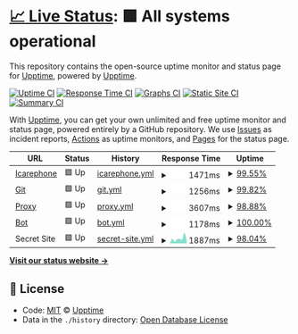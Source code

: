 # [📈 Live Status](https://status.icarephone.com): <!--live status--> **🟩 All systems operational**

This repository contains the open-source uptime monitor and status page for [Upptime](https://upptime.js.org), powered by [Upptime](https://github.com/upptime/upptime).

[![Uptime CI](https://github.com/koj-co/upptime/workflows/Uptime%20CI/badge.svg)](https://github.com/koj-co/upptime/actions?query=workflow%3A%22Uptime+CI%22)
[![Response Time CI](https://github.com/koj-co/upptime/workflows/Response%20Time%20CI/badge.svg)](https://github.com/koj-co/upptime/actions?query=workflow%3A%22Response+Time+CI%22)
[![Graphs CI](https://github.com/koj-co/upptime/workflows/Graphs%20CI/badge.svg)](https://github.com/koj-co/upptime/actions?query=workflow%3A%22Graphs+CI%22)
[![Static Site CI](https://github.com/koj-co/upptime/workflows/Static%20Site%20CI/badge.svg)](https://github.com/koj-co/upptime/actions?query=workflow%3A%22Static+Site+CI%22)
[![Summary CI](https://github.com/koj-co/upptime/workflows/Summary%20CI/badge.svg)](https://github.com/koj-co/upptime/actions?query=workflow%3A%22Summary+CI%22)

With [Upptime](https://upptime.js.org), you can get your own unlimited and free uptime monitor and status page, powered entirely by a GitHub repository. We use [Issues](https://github.com/upptime/upptime/issues) as incident reports, [Actions](https://github.com/upptime/upptime/actions) as uptime monitors, and [Pages](https://status.icarephone.com) for the status page.

<!--start: status pages-->
<!-- This summary is generated by Upptime (https://github.com/upptime/upptime) -->
<!-- Do not edit this manually, your changes will be overwritten -->
<!-- prettier-ignore -->
| URL | Status | History | Response Time | Uptime |
| --- | ------ | ------- | ------------- | ------ |
| <img alt="" src="https://favicons.githubusercontent.com/www.icarephone.com" height="13"> [Icarephone](https://www.icarephone.com) | 🟩 Up | [icarephone.yml](https://github.com/icarephone/upptime/commits/master/history/icarephone.yml) | <details><summary><img alt="Response time graph" src="./graphs/icarephone/response-time-week.png" height="20"> 1471ms</summary><br><a href="https://status.icarephone.com/history/icarephone"><img alt="Response time 1455" src="https://img.shields.io/endpoint?url=https%3A%2F%2Fraw.githubusercontent.com%2Ficarephone%2Fupptime%2Fmaster%2Fapi%2Ficarephone%2Fresponse-time.json"></a><br><a href="https://status.icarephone.com/history/icarephone"><img alt="24-hour response time 1465" src="https://img.shields.io/endpoint?url=https%3A%2F%2Fraw.githubusercontent.com%2Ficarephone%2Fupptime%2Fmaster%2Fapi%2Ficarephone%2Fresponse-time-day.json"></a><br><a href="https://status.icarephone.com/history/icarephone"><img alt="7-day response time 1471" src="https://img.shields.io/endpoint?url=https%3A%2F%2Fraw.githubusercontent.com%2Ficarephone%2Fupptime%2Fmaster%2Fapi%2Ficarephone%2Fresponse-time-week.json"></a><br><a href="https://status.icarephone.com/history/icarephone"><img alt="30-day response time 1379" src="https://img.shields.io/endpoint?url=https%3A%2F%2Fraw.githubusercontent.com%2Ficarephone%2Fupptime%2Fmaster%2Fapi%2Ficarephone%2Fresponse-time-month.json"></a><br><a href="https://status.icarephone.com/history/icarephone"><img alt="1-year response time 1455" src="https://img.shields.io/endpoint?url=https%3A%2F%2Fraw.githubusercontent.com%2Ficarephone%2Fupptime%2Fmaster%2Fapi%2Ficarephone%2Fresponse-time-year.json"></a></details> | <details><summary><a href="https://status.icarephone.com/history/icarephone">99.55%</a></summary><a href="https://status.icarephone.com/history/icarephone"><img alt="All-time uptime 99.09%" src="https://img.shields.io/endpoint?url=https%3A%2F%2Fraw.githubusercontent.com%2Ficarephone%2Fupptime%2Fmaster%2Fapi%2Ficarephone%2Fuptime.json"></a><br><a href="https://status.icarephone.com/history/icarephone"><img alt="24-hour uptime 100.00%" src="https://img.shields.io/endpoint?url=https%3A%2F%2Fraw.githubusercontent.com%2Ficarephone%2Fupptime%2Fmaster%2Fapi%2Ficarephone%2Fuptime-day.json"></a><br><a href="https://status.icarephone.com/history/icarephone"><img alt="7-day uptime 99.55%" src="https://img.shields.io/endpoint?url=https%3A%2F%2Fraw.githubusercontent.com%2Ficarephone%2Fupptime%2Fmaster%2Fapi%2Ficarephone%2Fuptime-week.json"></a><br><a href="https://status.icarephone.com/history/icarephone"><img alt="30-day uptime 99.69%" src="https://img.shields.io/endpoint?url=https%3A%2F%2Fraw.githubusercontent.com%2Ficarephone%2Fupptime%2Fmaster%2Fapi%2Ficarephone%2Fuptime-month.json"></a><br><a href="https://status.icarephone.com/history/icarephone"><img alt="1-year uptime 99.09%" src="https://img.shields.io/endpoint?url=https%3A%2F%2Fraw.githubusercontent.com%2Ficarephone%2Fupptime%2Fmaster%2Fapi%2Ficarephone%2Fuptime-year.json"></a></details>
| <img alt="" src="https://favicons.githubusercontent.com/git.icarephone.com" height="13"> [Git](https://git.icarephone.com) | 🟩 Up | [git.yml](https://github.com/icarephone/upptime/commits/master/history/git.yml) | <details><summary><img alt="Response time graph" src="./graphs/git/response-time-week.png" height="20"> 1256ms</summary><br><a href="https://status.icarephone.com/history/git"><img alt="Response time 1431" src="https://img.shields.io/endpoint?url=https%3A%2F%2Fraw.githubusercontent.com%2Ficarephone%2Fupptime%2Fmaster%2Fapi%2Fgit%2Fresponse-time.json"></a><br><a href="https://status.icarephone.com/history/git"><img alt="24-hour response time 1404" src="https://img.shields.io/endpoint?url=https%3A%2F%2Fraw.githubusercontent.com%2Ficarephone%2Fupptime%2Fmaster%2Fapi%2Fgit%2Fresponse-time-day.json"></a><br><a href="https://status.icarephone.com/history/git"><img alt="7-day response time 1256" src="https://img.shields.io/endpoint?url=https%3A%2F%2Fraw.githubusercontent.com%2Ficarephone%2Fupptime%2Fmaster%2Fapi%2Fgit%2Fresponse-time-week.json"></a><br><a href="https://status.icarephone.com/history/git"><img alt="30-day response time 1373" src="https://img.shields.io/endpoint?url=https%3A%2F%2Fraw.githubusercontent.com%2Ficarephone%2Fupptime%2Fmaster%2Fapi%2Fgit%2Fresponse-time-month.json"></a><br><a href="https://status.icarephone.com/history/git"><img alt="1-year response time 1431" src="https://img.shields.io/endpoint?url=https%3A%2F%2Fraw.githubusercontent.com%2Ficarephone%2Fupptime%2Fmaster%2Fapi%2Fgit%2Fresponse-time-year.json"></a></details> | <details><summary><a href="https://status.icarephone.com/history/git">99.82%</a></summary><a href="https://status.icarephone.com/history/git"><img alt="All-time uptime 97.99%" src="https://img.shields.io/endpoint?url=https%3A%2F%2Fraw.githubusercontent.com%2Ficarephone%2Fupptime%2Fmaster%2Fapi%2Fgit%2Fuptime.json"></a><br><a href="https://status.icarephone.com/history/git"><img alt="24-hour uptime 100.00%" src="https://img.shields.io/endpoint?url=https%3A%2F%2Fraw.githubusercontent.com%2Ficarephone%2Fupptime%2Fmaster%2Fapi%2Fgit%2Fuptime-day.json"></a><br><a href="https://status.icarephone.com/history/git"><img alt="7-day uptime 99.82%" src="https://img.shields.io/endpoint?url=https%3A%2F%2Fraw.githubusercontent.com%2Ficarephone%2Fupptime%2Fmaster%2Fapi%2Fgit%2Fuptime-week.json"></a><br><a href="https://status.icarephone.com/history/git"><img alt="30-day uptime 98.61%" src="https://img.shields.io/endpoint?url=https%3A%2F%2Fraw.githubusercontent.com%2Ficarephone%2Fupptime%2Fmaster%2Fapi%2Fgit%2Fuptime-month.json"></a><br><a href="https://status.icarephone.com/history/git"><img alt="1-year uptime 97.99%" src="https://img.shields.io/endpoint?url=https%3A%2F%2Fraw.githubusercontent.com%2Ficarephone%2Fupptime%2Fmaster%2Fapi%2Fgit%2Fuptime-year.json"></a></details>
| <img alt="" src="https://favicons.githubusercontent.com/proxy.icarephone.com" height="13"> [Proxy](https://proxy.icarephone.com) | 🟩 Up | [proxy.yml](https://github.com/icarephone/upptime/commits/master/history/proxy.yml) | <details><summary><img alt="Response time graph" src="./graphs/proxy/response-time-week.png" height="20"> 3607ms</summary><br><a href="https://status.icarephone.com/history/proxy"><img alt="Response time 3334" src="https://img.shields.io/endpoint?url=https%3A%2F%2Fraw.githubusercontent.com%2Ficarephone%2Fupptime%2Fmaster%2Fapi%2Fproxy%2Fresponse-time.json"></a><br><a href="https://status.icarephone.com/history/proxy"><img alt="24-hour response time 5626" src="https://img.shields.io/endpoint?url=https%3A%2F%2Fraw.githubusercontent.com%2Ficarephone%2Fupptime%2Fmaster%2Fapi%2Fproxy%2Fresponse-time-day.json"></a><br><a href="https://status.icarephone.com/history/proxy"><img alt="7-day response time 3607" src="https://img.shields.io/endpoint?url=https%3A%2F%2Fraw.githubusercontent.com%2Ficarephone%2Fupptime%2Fmaster%2Fapi%2Fproxy%2Fresponse-time-week.json"></a><br><a href="https://status.icarephone.com/history/proxy"><img alt="30-day response time 3279" src="https://img.shields.io/endpoint?url=https%3A%2F%2Fraw.githubusercontent.com%2Ficarephone%2Fupptime%2Fmaster%2Fapi%2Fproxy%2Fresponse-time-month.json"></a><br><a href="https://status.icarephone.com/history/proxy"><img alt="1-year response time 3334" src="https://img.shields.io/endpoint?url=https%3A%2F%2Fraw.githubusercontent.com%2Ficarephone%2Fupptime%2Fmaster%2Fapi%2Fproxy%2Fresponse-time-year.json"></a></details> | <details><summary><a href="https://status.icarephone.com/history/proxy">98.88%</a></summary><a href="https://status.icarephone.com/history/proxy"><img alt="All-time uptime 96.45%" src="https://img.shields.io/endpoint?url=https%3A%2F%2Fraw.githubusercontent.com%2Ficarephone%2Fupptime%2Fmaster%2Fapi%2Fproxy%2Fuptime.json"></a><br><a href="https://status.icarephone.com/history/proxy"><img alt="24-hour uptime 97.58%" src="https://img.shields.io/endpoint?url=https%3A%2F%2Fraw.githubusercontent.com%2Ficarephone%2Fupptime%2Fmaster%2Fapi%2Fproxy%2Fuptime-day.json"></a><br><a href="https://status.icarephone.com/history/proxy"><img alt="7-day uptime 98.88%" src="https://img.shields.io/endpoint?url=https%3A%2F%2Fraw.githubusercontent.com%2Ficarephone%2Fupptime%2Fmaster%2Fapi%2Fproxy%2Fuptime-week.json"></a><br><a href="https://status.icarephone.com/history/proxy"><img alt="30-day uptime 98.01%" src="https://img.shields.io/endpoint?url=https%3A%2F%2Fraw.githubusercontent.com%2Ficarephone%2Fupptime%2Fmaster%2Fapi%2Fproxy%2Fuptime-month.json"></a><br><a href="https://status.icarephone.com/history/proxy"><img alt="1-year uptime 96.45%" src="https://img.shields.io/endpoint?url=https%3A%2F%2Fraw.githubusercontent.com%2Ficarephone%2Fupptime%2Fmaster%2Fapi%2Fproxy%2Fuptime-year.json"></a></details>
| <img alt="" src="https://favicons.githubusercontent.com/bot.icarephone.com" height="13"> [Bot](https://bot.icarephone.com) | 🟩 Up | [bot.yml](https://github.com/icarephone/upptime/commits/master/history/bot.yml) | <details><summary><img alt="Response time graph" src="./graphs/bot/response-time-week.png" height="20"> 1178ms</summary><br><a href="https://status.icarephone.com/history/bot"><img alt="Response time 1103" src="https://img.shields.io/endpoint?url=https%3A%2F%2Fraw.githubusercontent.com%2Ficarephone%2Fupptime%2Fmaster%2Fapi%2Fbot%2Fresponse-time.json"></a><br><a href="https://status.icarephone.com/history/bot"><img alt="24-hour response time 1018" src="https://img.shields.io/endpoint?url=https%3A%2F%2Fraw.githubusercontent.com%2Ficarephone%2Fupptime%2Fmaster%2Fapi%2Fbot%2Fresponse-time-day.json"></a><br><a href="https://status.icarephone.com/history/bot"><img alt="7-day response time 1178" src="https://img.shields.io/endpoint?url=https%3A%2F%2Fraw.githubusercontent.com%2Ficarephone%2Fupptime%2Fmaster%2Fapi%2Fbot%2Fresponse-time-week.json"></a><br><a href="https://status.icarephone.com/history/bot"><img alt="30-day response time 1205" src="https://img.shields.io/endpoint?url=https%3A%2F%2Fraw.githubusercontent.com%2Ficarephone%2Fupptime%2Fmaster%2Fapi%2Fbot%2Fresponse-time-month.json"></a><br><a href="https://status.icarephone.com/history/bot"><img alt="1-year response time 1103" src="https://img.shields.io/endpoint?url=https%3A%2F%2Fraw.githubusercontent.com%2Ficarephone%2Fupptime%2Fmaster%2Fapi%2Fbot%2Fresponse-time-year.json"></a></details> | <details><summary><a href="https://status.icarephone.com/history/bot">100.00%</a></summary><a href="https://status.icarephone.com/history/bot"><img alt="All-time uptime 98.07%" src="https://img.shields.io/endpoint?url=https%3A%2F%2Fraw.githubusercontent.com%2Ficarephone%2Fupptime%2Fmaster%2Fapi%2Fbot%2Fuptime.json"></a><br><a href="https://status.icarephone.com/history/bot"><img alt="24-hour uptime 100.00%" src="https://img.shields.io/endpoint?url=https%3A%2F%2Fraw.githubusercontent.com%2Ficarephone%2Fupptime%2Fmaster%2Fapi%2Fbot%2Fuptime-day.json"></a><br><a href="https://status.icarephone.com/history/bot"><img alt="7-day uptime 100.00%" src="https://img.shields.io/endpoint?url=https%3A%2F%2Fraw.githubusercontent.com%2Ficarephone%2Fupptime%2Fmaster%2Fapi%2Fbot%2Fuptime-week.json"></a><br><a href="https://status.icarephone.com/history/bot"><img alt="30-day uptime 98.27%" src="https://img.shields.io/endpoint?url=https%3A%2F%2Fraw.githubusercontent.com%2Ficarephone%2Fupptime%2Fmaster%2Fapi%2Fbot%2Fuptime-month.json"></a><br><a href="https://status.icarephone.com/history/bot"><img alt="1-year uptime 98.07%" src="https://img.shields.io/endpoint?url=https%3A%2F%2Fraw.githubusercontent.com%2Ficarephone%2Fupptime%2Fmaster%2Fapi%2Fbot%2Fuptime-year.json"></a></details>
| <img alt="" src="https://favicons.githubusercontent.com/null" height="13"> Secret Site | 🟩 Up | [secret-site.yml](https://github.com/icarephone/upptime/commits/master/history/secret-site.yml) | <details><summary><img alt="Response time graph" src="./graphs/secret-site/response-time-week.png" height="20"> 1887ms</summary><br><a href="https://status.icarephone.com/history/secret-site"><img alt="Response time 1965" src="https://img.shields.io/endpoint?url=https%3A%2F%2Fraw.githubusercontent.com%2Ficarephone%2Fupptime%2Fmaster%2Fapi%2Fsecret-site%2Fresponse-time.json"></a><br><a href="https://status.icarephone.com/history/secret-site"><img alt="24-hour response time 1413" src="https://img.shields.io/endpoint?url=https%3A%2F%2Fraw.githubusercontent.com%2Ficarephone%2Fupptime%2Fmaster%2Fapi%2Fsecret-site%2Fresponse-time-day.json"></a><br><a href="https://status.icarephone.com/history/secret-site"><img alt="7-day response time 1887" src="https://img.shields.io/endpoint?url=https%3A%2F%2Fraw.githubusercontent.com%2Ficarephone%2Fupptime%2Fmaster%2Fapi%2Fsecret-site%2Fresponse-time-week.json"></a><br><a href="https://status.icarephone.com/history/secret-site"><img alt="30-day response time 1941" src="https://img.shields.io/endpoint?url=https%3A%2F%2Fraw.githubusercontent.com%2Ficarephone%2Fupptime%2Fmaster%2Fapi%2Fsecret-site%2Fresponse-time-month.json"></a><br><a href="https://status.icarephone.com/history/secret-site"><img alt="1-year response time 1965" src="https://img.shields.io/endpoint?url=https%3A%2F%2Fraw.githubusercontent.com%2Ficarephone%2Fupptime%2Fmaster%2Fapi%2Fsecret-site%2Fresponse-time-year.json"></a></details> | <details><summary><a href="https://status.icarephone.com/history/secret-site">98.04%</a></summary><a href="https://status.icarephone.com/history/secret-site"><img alt="All-time uptime 97.49%" src="https://img.shields.io/endpoint?url=https%3A%2F%2Fraw.githubusercontent.com%2Ficarephone%2Fupptime%2Fmaster%2Fapi%2Fsecret-site%2Fuptime.json"></a><br><a href="https://status.icarephone.com/history/secret-site"><img alt="24-hour uptime 97.92%" src="https://img.shields.io/endpoint?url=https%3A%2F%2Fraw.githubusercontent.com%2Ficarephone%2Fupptime%2Fmaster%2Fapi%2Fsecret-site%2Fuptime-day.json"></a><br><a href="https://status.icarephone.com/history/secret-site"><img alt="7-day uptime 98.04%" src="https://img.shields.io/endpoint?url=https%3A%2F%2Fraw.githubusercontent.com%2Ficarephone%2Fupptime%2Fmaster%2Fapi%2Fsecret-site%2Fuptime-week.json"></a><br><a href="https://status.icarephone.com/history/secret-site"><img alt="30-day uptime 98.25%" src="https://img.shields.io/endpoint?url=https%3A%2F%2Fraw.githubusercontent.com%2Ficarephone%2Fupptime%2Fmaster%2Fapi%2Fsecret-site%2Fuptime-month.json"></a><br><a href="https://status.icarephone.com/history/secret-site"><img alt="1-year uptime 97.49%" src="https://img.shields.io/endpoint?url=https%3A%2F%2Fraw.githubusercontent.com%2Ficarephone%2Fupptime%2Fmaster%2Fapi%2Fsecret-site%2Fuptime-year.json"></a></details>

<!--end: status pages-->

[**Visit our status website →**](https://status.icarephone.com)

## 📄 License

- Code: [MIT](./LICENSE) © [Upptime](https://upptime.js.org)
- Data in the `./history` directory: [Open Database License](https://opendatacommons.org/licenses/odbl/1-0/)
